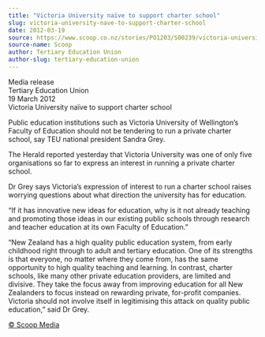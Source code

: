```yaml
---
title: "Victoria University naïve to support charter school"
slug: victoria-university-nave-to-support-charter-school
date: 2012-03-19
source: https://www.scoop.co.nz/stories/PO1203/S00239/victoria-university-naive-to-support-charter-school.htm
source-name: Scoop
author: Tertiary Education Union
author-slug: tertiary-education-union
---
```


<p>Media release<br>Tertiary Education Union<br>19 March
2012<br>Victoria University naïve to support charter
school</p>

<p>Public education institutions such as Victoria
University of Wellington’s Faculty of Education should not
be tendering to run a private charter school, say TEU
national president Sandra Grey.</p>

<p>The Herald reported
yesterday that Victoria University was one of only five
organisations so far to express an interest in running a
private charter school.</p>

<p>Dr Grey says Victoria’s
expression of interest to run a charter school raises
worrying questions about what direction the university has
for education. </p>

<p>“If it has innovative new ideas for
education, why is it not already teaching and promoting
those ideas in our existing public schools through research
and teacher education at its own Faculty of Education.”
</p>

<p>“New Zealand has a high quality public education
system, from early childhood right through to adult and
tertiary education. One of its strengths is that everyone,
no matter where they come from, has the same opportunity to
high quality teaching and learning. In contrast, charter
schools, like many other private education providers, are
limited and divisive. They take the focus away from
improving education for all New Zealanders to focus instead
on rewarding private, for-profit companies. Victoria should
not involve itself in legitimising this attack on quality
public education,” said Dr
Grey.
</p>

<p>
<a href="http://www.scoop.co.nz/about/terms.html" target="_blank"><span>© Scoop Media</span></a>
         </p>